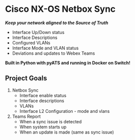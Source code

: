 # Cisco NX-OS Netbox Sync
***Keep your network aligned to the Source of Truth***
 
- Interface Up/Down status
- Interface Descriptions
- Configured VLANs
- Interface Mode and VLAN status
- Deviations and updates to Webex Teams

**Built in Python with pyATS and running in Docker on Switch!** 

## Project Goals 

1. Netbox Sync 
    * Interface enable status 
    * Interface descriptions 
    * VLANs 
    * Interface L2 Configuration - mode and vlans 
1. Teams Report 
    * When a sync issue is detected 
    * When system starts up 
    * When an update is made (same as sync issue)
